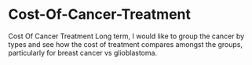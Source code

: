 # Cost-Of-Cancer-Treatment
Cost Of Cancer Treatment
Long term, I would like to group the cancer by types and see how the cost of treatment compares amongst the groups, particularly for breast cancer vs glioblastoma.
